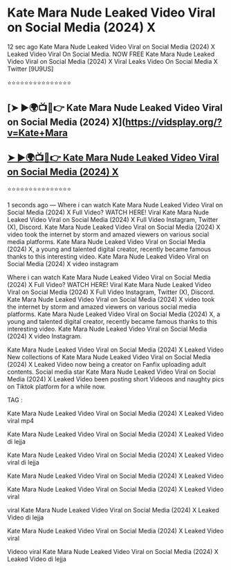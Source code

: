 ﻿# Kate Mara Nude Leaked Video Viral on Social Media (2024) X



12 sec ago Kate Mara Nude Leaked Video Viral on Social Media (2024) X Leaked Video Viral On Social Media. NOW FREE Kate Mara Nude Leaked Video Viral on Social Media (2024) X Viral Leaks Video On Social Media X Twitter [9U9US]

⭐⭐⭐⭐⭐⭐⭐⭐⭐⭐⭐⭐⭐⭐⭐

## [➤ ►🌍📺📱👉 Kate Mara Nude Leaked Video Viral on Social Media (2024) X](https://vidsplay.org/?v=Kate+Mara

## [➤ ►🌍📺📱👉 Kate Mara Nude Leaked Video Viral on Social Media (2024) X](https://vidsplay.org/?v=Kate+Mara)


⭐⭐⭐⭐⭐⭐⭐⭐⭐⭐⭐⭐⭐⭐⭐



1 seconds ago — Where i can watch Kate Mara Nude Leaked Video Viral on Social Media (2024) X Full Video? WATCH HERE! Viral Kate Mara Nude Leaked Video Viral on Social Media (2024) X Full Video Instagram, Twitter (X), Discord. Kate Mara Nude Leaked Video Viral on Social Media (2024) X video took the internet by storm and amazed viewers on various social media platforms. Kate Mara Nude Leaked Video Viral on Social Media (2024) X, a young and talented digital creator, recently became famous thanks to this interesting video. Kate Mara Nude Leaked Video Viral on Social Media (2024) X video instagram

Where i can watch Kate Mara Nude Leaked Video Viral on Social Media (2024) X Full Video? WATCH HERE! Viral Kate Mara Nude Leaked Video Viral on Social Media (2024) X Full Video Instagram, Twitter (X), Discord. Kate Mara Nude Leaked Video Viral on Social Media (2024) X video took the internet by storm and amazed viewers on various social media platforms. Kate Mara Nude Leaked Video Viral on Social Media (2024) X, a young and talented digital creator, recently became famous thanks to this interesting video. Kate Mara Nude Leaked Video Viral on Social Media (2024) X video Instagram.

Kate Mara Nude Leaked Video Viral on Social Media (2024) X Leaked Video New collections of Kate Mara Nude Leaked Video Viral on Social Media (2024) X Leaked Video now being a creator on Fanfix uploading adult contents. Social media star Kate Mara Nude Leaked Video Viral on Social Media (2024) X Leaked Video been posting short Videoos and naughty pics on Tiktok platform for a while now.

TAG :

 

Kate Mara Nude Leaked Video Viral on Social Media (2024) X Leaked Video viral mp4

 

Kate Mara Nude Leaked Video Viral on Social Media (2024) X Leaked Video di lejja

 

Kate Mara Nude Leaked Video Viral on Social Media (2024) X Leaked Video viral di lejja

 

Kate Mara Nude Leaked Video Viral on Social Media (2024) X Leaked Video

 

Kate Mara Nude Leaked Video Viral on Social Media (2024) X Leaked Video viral

 

viral Kate Mara Nude Leaked Video Viral on Social Media (2024) X Leaked Video di lejja

 

Kate Mara Nude Leaked Video Viral on Social Media (2024) X Leaked Video viral

 

Videoo viral Kate Mara Nude Leaked Video Viral on Social Media (2024) X Leaked Video di lejja